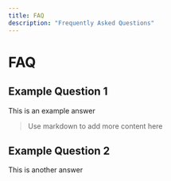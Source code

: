 ```yaml
---
title: FAQ
description: "Frequently Asked Questions"
---
```


# FAQ

## Example Question 1

This is an example answer

> Use markdown to add more content here


## Example Question 2

This is another answer